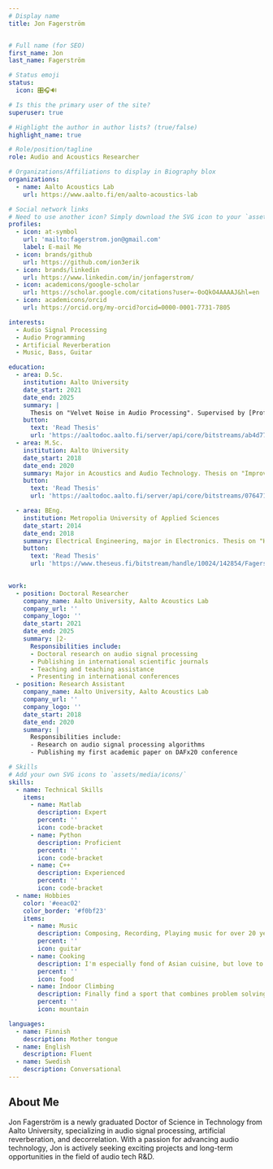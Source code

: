 ```yaml
---
# Display name
title: Jon Fagerström


# Full name (for SEO)
first_name: Jon
last_name: Fagerström

# Status emoji
status:
  icon: 🎛️🎧🔊

# Is this the primary user of the site?
superuser: true

# Highlight the author in author lists? (true/false)
highlight_name: true

# Role/position/tagline
role: Audio and Acoustics Researcher

# Organizations/Affiliations to display in Biography blox
organizations:
  - name: Aalto Acoustics Lab
    url: https://www.aalto.fi/en/aalto-acoustics-lab

# Social network links
# Need to use another icon? Simply download the SVG icon to your `assets/media/icons/` folder.
profiles:
  - icon: at-symbol
    url: 'mailto:fagerstrom.jon@gmail.com'
    label: E-mail Me
  - icon: brands/github
    url: https://github.com/ion3erik
  - icon: brands/linkedin
    url: https://www.linkedin.com/in/jonfagerstrom/
  - icon: academicons/google-scholar
    url: https://scholar.google.com/citations?user=-0oQkO4AAAAJ&hl=en
  - icon: academicons/orcid
    url: https://orcid.org/my-orcid?orcid=0000-0001-7731-7805

interests:
  - Audio Signal Processing
  - Audio Programming
  - Artificial Reverberation
  - Music, Bass, Guitar

education:
  - area: D.Sc.
    institution: Aalto University
    date_start: 2021
    date_end: 2025
    summary: |
      Thesis on "Velvet Noise in Audio Processing". Supervised by [Prof Vesa Välimäki] and advised by [Prof Sebastian J. Schlecht].
    button:
      text: 'Read Thesis'
      url: 'https://aaltodoc.aalto.fi/server/api/core/bitstreams/ab4d77b3-74bd-40b5-919f-deba2f88fcba/content'
  - area: M.Sc.
    institution: Aalto University
    date_start: 2018
    date_end: 2020
    summary: Major in Acoustics and Audio Technology. Thesis on "Improving Artificial Reverberation using Velvet Noise"
    button:
      text: 'Read Thesis'
      url: 'https://aaltodoc.aalto.fi/server/api/core/bitstreams/0764716c-2aaf-4d42-b9f5-94bf650209b8/content'

  - area: BEng. 
    institution: Metropolia University of Applied Sciences
    date_start: 2014
    date_end: 2018
    summary: Electrical Engineering, major in Electronics. Thesis on "Headphone Acoustic Measurement and Quality Control"
    button:
      text: 'Read Thesis'
      url: 'https://www.theseus.fi/bitstream/handle/10024/142854/Fagerstrom_Jon.pdf?sequence=1&isAllowed=y'
    

work:
  - position: Doctoral Researcher
    company_name: Aalto University, Aalto Acoustics Lab
    company_url: ''
    company_logo: ''
    date_start: 2021
    date_end: 2025
    summary: |2-
      Responsibilities include:
      - Doctoral research on audio signal processing
      - Publishing in international scientific journals
      - Teaching and teaching assistance
      - Presenting in international conferences
  - position: Research Assistant
    company_name: Aalto University, Aalto Acoustics Lab
    company_url: ''
    company_logo: ''
    date_start: 2018
    date_end: 2020
    summary: |
      Responsibilities include:
      - Research on audio signal processing algorithms
      - Publishing my first academic paper on DAFx20 conference

# Skills
# Add your own SVG icons to `assets/media/icons/`
skills:
  - name: Technical Skills
    items:
      - name: Matlab
        description: Expert
        percent: ''
        icon: code-bracket
      - name: Python
        description: Proficient
        percent: ''
        icon: code-bracket
      - name: C++
        description: Experienced
        percent: ''
        icon: code-bracket
  - name: Hobbies
    color: '#eeac02'
    color_border: '#f0bf23'
    items:
      - name: Music
        description: Composing, Recording, Playing music for over 20 years. My main instruments are bass guitar and guitar.
        percent: ''
        icon: guitar
      - name: Cooking
        description: I'm especially fond of Asian cuisine, but love to cook anything tasty!
        percent: ''
        icon: food
      - name: Indoor Climbing
        description: Finally find a sport that combines problem solving with physical exercise!
        percent: ''
        icon: mountain

languages:
  - name: Finnish
    description: Mother tongue
  - name: English
    description: Fluent
  - name: Swedish
    description: Conversational  
---
```


## About Me

Jon Fagerström is a newly graduated Doctor of Science in Technology from Aalto University, specializing in audio signal processing, artificial reverberation, and decorrelation. With a passion for advancing audio technology, Jon is actively seeking exciting projects and long-term opportunities in the field of audio tech R&D.
